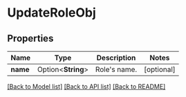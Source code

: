# UpdateRoleObj

## Properties

Name | Type | Description | Notes
------------ | ------------- | ------------- | -------------
**name** | Option<**String**> | Role's name. | [optional]

[[Back to Model list]](../README.md#documentation-for-models) [[Back to API list]](../README.md#documentation-for-api-endpoints) [[Back to README]](../README.md)


